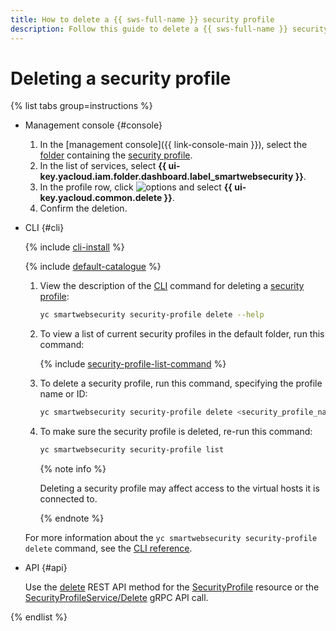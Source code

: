 ```yaml
---
title: How to delete a {{ sws-full-name }} security profile
description: Follow this guide to delete a {{ sws-full-name }} security profile.
---
```


# Deleting a security profile

{% list tabs group=instructions %}

- Management console {#console}

   1. In the [management console]({{ link-console-main }}), select the [folder](../../resource-manager/concepts/resources-hierarchy.md#folder) containing the [security profile](../concepts/profiles.md).
   1. In the list of services, select **{{ ui-key.yacloud.iam.folder.dashboard.label_smartwebsecurity }}**.
   1. In the profile row, click ![options](../../_assets/console-icons/ellipsis.svg) and select **{{ ui-key.yacloud.common.delete }}**.
   1. Confirm the deletion.

- CLI {#cli}

   {% include [cli-install](../../_includes/cli-install.md) %}

   {% include [default-catalogue](../../_includes/default-catalogue.md) %}

   1. View the description of the [CLI](../../cli/quickstart.md) command for deleting a [security profile](../concepts/profiles.md):

      ```bash
      yc smartwebsecurity security-profile delete --help
      ```

   1. To view a list of current security profiles in the default folder, run this command:

      {% include [security-profile-list-command](../../_includes/smartwebsecurity/security-profile-list-command.md) %}

   1. To delete a security profile, run this command, specifying the profile name or ID:

      ```bash
      yc smartwebsecurity security-profile delete <security_profile_name_or_ID>
      ```

   1. To make sure the security profile is deleted, re-run this command:

      ```bash
      yc smartwebsecurity security-profile list
      ```

      {% note info %}

      Deleting a security profile may affect access to the virtual hosts it is connected to.

      {% endnote %}

   For more information about the `yc smartwebsecurity security-profile delete` command, see the [CLI reference](../../cli/cli-ref/managed-services/smartwebsecurity/security-profile/delete.md).

- API {#api}

   Use the [delete](../api-ref/SecurityProfile/delete.md) REST API method for the [SecurityProfile](../api-ref/SecurityProfile/) resource or the [SecurityProfileService/Delete](../api-ref/grpc/SecurityProfile/delete.md) gRPC API call.

{% endlist %}
